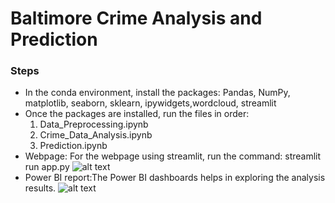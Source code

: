 # Baltimore Crime Analysis and Prediction

### Steps

* In the conda environment, install the packages: Pandas, NumPy, matplotlib, seaborn, sklearn, ipywidgets,wordcloud, streamlit
* Once the packages are installed, run the files in order:
    1. Data_Preprocessing.ipynb
    2. Crime_Data_Analysis.ipynb
    3. Prediction.ipynb
* Webpage: For the webpage using streamlit, run the command: streamlit run app.py
    ![alt text](image.png)
* Power BI report:The Power BI dashboards helps in exploring the analysis results.
    ![alt text](powerBI_dashboard_img-1.png)

     